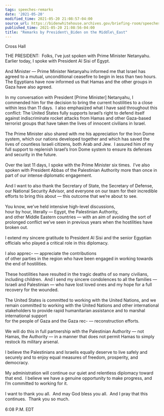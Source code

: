 ```yaml
---
tags: speeches-remarks
date: '2021-05-20'
modified_time: 2021-05-20 21:08:57-04:00
source_url: https://bidenwhitehouse.archives.gov/briefing-room/speeches-remarks/2021/05/20/remarks-by-president-biden-on-the-middle-east/
published_time: 2021-05-20 21:08:56-04:00
title: "Remarks by President\_Biden on the Middle\_East"
---
```

 
Cross Hall

THE PRESIDENT:  Folks, I’ve just spoken with Prime Minister Netanyahu. 
Earlier today, I spoke with President Al Sisi of Egypt.   
   
And Minister — Prime Minister Netanyahu informed me that Israel has
agreed to a mutual, unconditional ceasefire to begin in less than two
hours.  The Egyptians have now informed us that Hamas and the other
groups in Gaza have also agreed.  
   
In my conversation with President \[Prime Minister\] Netanyahu, I
commended him for the decision to bring the current hostilities to a
close within less than 11 days.  I also emphasized what I have said
throughout this conflict: The United States fully supports Israel’s
right to defend itself against indiscriminate rocket attacks from Hamas
and other Gaza-based terrorist groups that have taken the lives of
innocent civilians in Israel.  
   
The Prime Minister also shared with me his appreciation for the Iron
Dome system, which our nations developed together and which has saved
the lives of countless Israeli citizens, both Arab and Jew.  I assured
him of my full support to replenish Israel’s Iron Dome system to ensure
its defenses and security in the future.  
   
Over the last 11 days, I spoke with the Prime Minister six times.  I’ve
also spoken with President Abbas of the Palestinian Authority more than
once in part of our intense diplomatic engagement.   
   
And I want to also thank the Secretary of State, the Secretary of
Defense, our National Security Advisor, and everyone on our team for
their incredible efforts to bring this about — this outcome that we’re
about to see.  
   
You know, we’ve held intensive high-level discussions,  
hour by hour, literally — Egypt, the Palestinian Authority,  
and other Middle Eastern countries — with an aim of avoiding the sort of
prolonged conflict we’ve seen in previous years when the hostilities
have broken out.  
   
I extend my sincere gratitude to President Al Sisi and the senior
Egyptian officials who played a critical role in this diplomacy.  
   
I also apprec- — appreciate the contributions  
of other parties in the region who have been engaged in working towards
the end of hostilities.  
   
These hostilities have resulted in the tragic deaths of so many
civilians, including children.  And I send my sincere condolences to all
the families — Israeli and Palestinian — who have lost loved ones and my
hope for a full recovery for the wounded.  
   
The United States is committed to working with the United Nations, and
we remain committed to working with the United Nations and other
international stakeholders to provide rapid humanitarian assistance and
to marshal international support  
for the people of Gaza and the Gaza rec- — reconstruction efforts.  
   
We will do this in full partnership with the Palestinian Authority — not
Hamas, the Authority — in a manner that does not permit Hamas to simply
restock its military arsenal.  
   
I believe the Palestinians and Israelis equally deserve to live safely
and securely and to enjoy equal measures of freedom, prosperity, and
democracy.   
   
My administration will continue our quiet and relentless diplomacy
toward that end.  I believe we have a genuine opportunity to make
progress, and I’m committed to working for it.  
   
I want to thank you all.  And may God bless you all.  And I pray that
this continues.  Thank you so much.  
   
6:08 P.M. EDT
